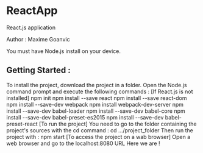 # ReactApp
React.js application

Author : Maxime Goanvic

You must have Node.js install on your device.

Getting Started :
-----------------
To install the project, download the project in a folder.
Open the Node.js command prompt and execute the following commands :
[If React.js is not installed]
npm init
npm install --save react
npm install --save react-dom
npm install --save-dev webpack
npm install webpack-dev-server 
npm install --save-dev babel-loader
npm install --save-dev babel-core
npm install --save-dev babel-preset-es2015
npm install --save-dev babel-preset-react
[To run the project]
You need to go to the folder containing the project's sources with the cd command : cd .../project_folder
Then run the project with : npm start
[To access the project on a wab browser]
Open a web browser and go to the localhost:8080 URL
Here we are !
